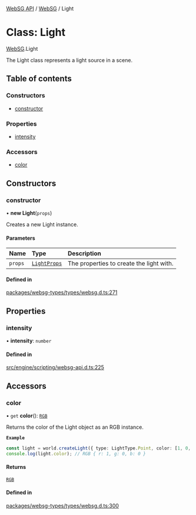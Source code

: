 [WebSG API](../README.md) / [WebSG](../modules/WebSG.md) / Light

# Class: Light

[WebSG](../modules/WebSG.md).Light

The Light class represents a light source in a scene.

## Table of contents

### Constructors

- [constructor](WebSG.Light.md#constructor)

### Properties

- [intensity](WebSG.Light.md#intensity)

### Accessors

- [color](WebSG.Light.md#color)

## Constructors

### constructor

• **new Light**(`props`)

Creates a new Light instance.

#### Parameters

| Name | Type | Description |
| :------ | :------ | :------ |
| `props` | [`LightProps`](../interfaces/WebSG.LightProps.md) | The properties to create the light with. |

#### Defined in

[packages/websg-types/types/websg.d.ts:271](https://github.com/thirdroom/thirdroom/blob/3d97b348/packages/websg-types/types/websg.d.ts#L271)

## Properties

### intensity

• **intensity**: `number`

#### Defined in

[src/engine/scripting/websg-api.d.ts:225](https://github.com/thirdroom/thirdroom/blob/3d97b348/src/engine/scripting/websg-api.d.ts#L225)

## Accessors

### color

• `get` **color**(): [`RGB`](WebSG.RGB.md)

Returns the color of the Light object as an RGB instance.

**`Example`**

```ts
const light = world.createLight({ type: LightType.Point, color: [1, 0, 0] });
console.log(light.color); // RGB { r: 1, g: 0, b: 0 }
```

#### Returns

[`RGB`](WebSG.RGB.md)

#### Defined in

[packages/websg-types/types/websg.d.ts:300](https://github.com/thirdroom/thirdroom/blob/3d97b348/packages/websg-types/types/websg.d.ts#L300)
